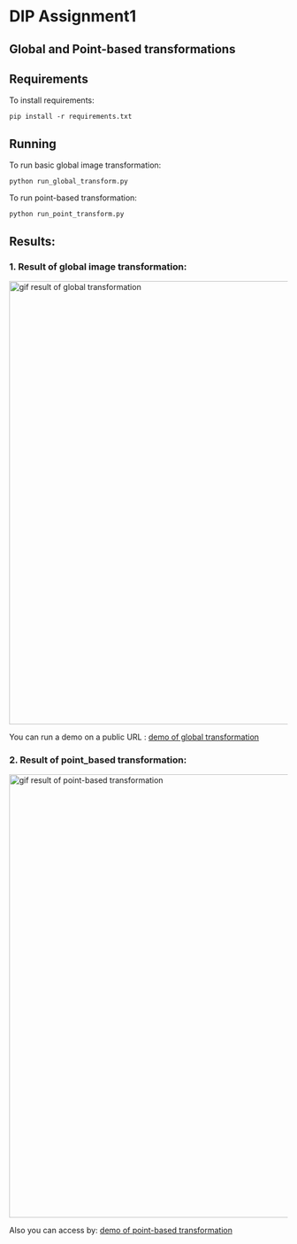 # DIP Assignment1

## Global and Point-based transformations

## Requirements

To install requirements:

```requirements
pip install -r requirements.txt
```

## Running

To run basic global image transformation:

```global
python run_global_transform.py
```

To run point-based transformation:

```point
python run_point_transform.py
```

## Results:

### 1. Result of global image transformation:

<image scr="01_ImageWarping/pics/global_run_demo.gif" alt="gif result of global transformation" width="800">

You can run a demo on a public URL :
[demo of global transformation](https://1c4900cbfc902fb0dc.gradio.live)

### 2. Result of point_based transformation:

<image src='01_ImageWarping/pics/point_run_demo.gif' alt='gif result of point-based transformation' width='800'>

Also you can access by:
[demo of point-based transformation](https://e51cc06f6ab1ae498f.gradio.live)
